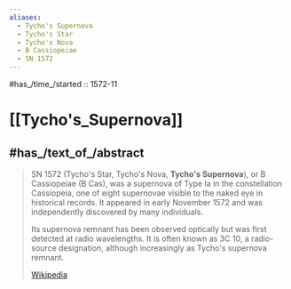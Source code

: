 ```yaml
---
aliases:
  - Tycho's Supernova
  - Tycho's Star
  - Tycho's Nova
  - B Cassiopeiae
  - SN 1572
---
```


#has_/time_/started :: 1572-11 
# [[Tycho's_Supernova]] 

## #has_/text_of_/abstract 

> SN 1572 (Tycho's Star, Tycho's Nova, **Tycho's Supernova**), or B Cassiopeiae (B Cas), 
> was a supernova of Type Ia in the constellation Cassiopeia, 
> one of eight supernovae visible to the naked eye in historical records. 
> It appeared in early November 1572 and was independently discovered by many individuals.
>
> Its supernova remnant has been observed optically but was first detected at radio wavelengths. 
> It is often known as 3C 10, a radio-source designation, 
> although increasingly as Tycho's supernova remnant.
>
> [Wikipedia](https://en.wikipedia.org/wiki/SN%201572) 